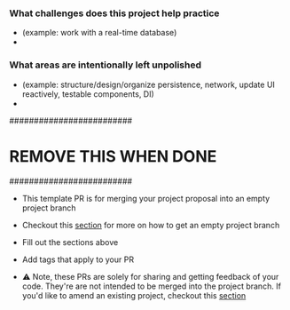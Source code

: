### What challenges does this project help practice
- (example: work with a real-time database)
- 

### What areas are intentionally left unpolished
- (example: structure/design/organize persistence, network, update UI reactively, testable components, DI)
- 

#########################
# REMOVE THIS WHEN DONE #
#########################

- This template PR is for merging your project proposal into an empty project branch
- Checkout this [section](https://github.com/LinnierGames/My-Simple-App#got-an-idea-for-a-project) for more on how to get an empty project branch

- Fill out the sections above
- Add tags that apply to your PR
- :warning: Note, these PRs are solely for sharing and getting feedback of your code. They're are not intended to be merged into the project branch. If you'd like to amend an existing project, checkout this [section](https://github.com/LinnierGames/My-Simple-App#how-to-propose-an-amend-pr-to-a-project)
